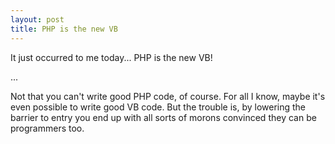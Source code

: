 ```yaml
---
layout: post
title: PHP is the new VB
---
```


It just occurred to me today... PHP is the new VB! 

...


Not that you can't write good PHP code, of course. For all I know,
maybe it's even possible to write good VB code. But the trouble is, by
lowering the barrier to entry you end up with all sorts of morons
convinced they can be programmers too.
